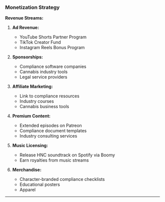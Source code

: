 ### Monetization Strategy

**Revenue Streams:**

1. **Ad Revenue:**
   - YouTube Shorts Partner Program
   - TikTok Creator Fund
   - Instagram Reels Bonus Program

2. **Sponsorships:**
   - Compliance software companies
   - Cannabis industry tools
   - Legal service providers

3. **Affiliate Marketing:**
   - Link to compliance resources
   - Industry courses
   - Cannabis business tools

4. **Premium Content:**
   - Extended episodes on Patreon
   - Compliance document templates
   - Industry consulting services

5. **Music Licensing:**
   - Release HNC soundtrack on Spotify via Boomy
   - Earn royalties from music streams

6. **Merchandise:**
   - Character-branded compliance checklists
   - Educational posters
   - Apparel

---
